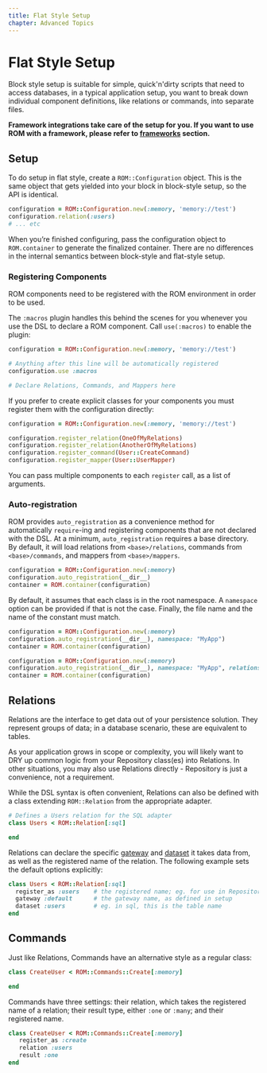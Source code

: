 ```yaml
---
title: Flat Style Setup
chapter: Advanced Topics
---
```


# Flat Style Setup

Block style setup is suitable for simple, quick'n'dirty scripts that need to
access databases, in a typical application setup, you want to break down
individual component definitions, like relations or commands, into separate
files.

**Framework integrations take care of the setup for you. If you want to use ROM
with a framework, please refer to [frameworks](/learn/frameworks) section.**

## Setup

To do setup in flat style, create a `ROM::Configuration` object. This is the
same object that gets yielded into your block in block-style setup, so the API
is identical.

```ruby
configuration = ROM::Configuration.new(:memory, 'memory://test')
configuration.relation(:users)
# ... etc
```

When you’re finished configuring, pass the configuration object to
`ROM.container` to generate the finalized container. There are no differences in
the internal semantics between block-style and flat-style setup.

### Registering Components

ROM components need to be registered with the ROM environment in order to be
used.

The `:macros` plugin handles this behind the scenes for you whenever you use the
DSL to declare a ROM component. Call `use(:macros)` to enable the plugin:

```ruby
configuration = ROM::Configuration.new(:memory, 'memory://test')

# Anything after this line will be automatically registered
configuration.use :macros

# Declare Relations, Commands, and Mappers here
```

If you prefer to create explicit classes for your components you must register
them with the configuration directly:

```ruby
configuration = ROM::Configuration.new(:memory, 'memory://test')

configuration.register_relation(OneOfMyRelations)
configuration.register_relation(AnotherOfMyRelations)
configuration.register_command(User::CreateCommand)
configuration.register_mapper(User::UserMapper)
```

You can pass multiple components to each `register` call, as a list of
arguments.

### Auto-registration

ROM provides `auto_registration` as a convenience method for automatically
`require`-ing and registering components that are not declared with the DSL. At
a minimum, `auto_registration` requires a base directory. By default, it will
load relations from `<base>/relations`, commands from `<base>/commands`, and
mappers from `<base>/mappers`.

```ruby
configuration = ROM::Configuration.new(:memory)
configuration.auto_registration(__dir__)
container = ROM.container(configuration)
```

By default, it assumes that each class is in the root namespace. A `namespace` option can be provided if that is not the case. Finally, the file name and the name of the constant must match.

```ruby
configuration = ROM::Configuration.new(:memory)
configuration.auto_registration(__dir__), namespace: "MyApp")
container = ROM.container(configuration)
```

```ruby
configuration = ROM::Configuration.new(:memory)
configuration.auto_registration(__dir__), namespace: "MyApp", relations: {namespace: "MyApp::Relations"})
container = ROM.container(configuration)
```

## Relations

Relations are the interface to get data out of your persistence solution. They
represent groups of data; in a database scenario, these are equivalent to
tables.

As your application grows in scope or complexity, you will likely want to DRY up
common logic from your Repository class(es) into Relations. In other situations,
you may also use Relations directly - Repository is just a convenience, not a
requirement.

While the DSL syntax is often convenient, Relations can also be defined with a
class extending `ROM::Relation` from the appropriate adapter.

```Ruby
# Defines a Users relation for the SQL adapter
class Users < ROM::Relation[:sql]

end
```

Relations can declare the specific
[gateway](http://rom-rb.org/introduction/glossary/#gateway) and
[dataset](http://rom-rb.org/introduction/glossary/#dataset) it takes data from,
as well as the registered name of the relation. The following example sets the
default options explicitly:

```ruby
class Users < ROM::Relation[:sql]
  register_as :users    # the registered name; eg. for use in Repository’s relations(...) method
  gateway :default      # the gateway name, as defined in setup
  dataset :users        # eg. in sql, this is the table name
end
```

## Commands

Just like Relations, Commands have an alternative style as a regular class:

```ruby
class CreateUser < ROM::Commands::Create[:memory]

end
```

Commands have three settings: their relation, which takes the registered name of
a relation; their result type, either `:one` or `:many`; and their registered
name.

```ruby
class CreateUser < ROM::Commands::Create[:memory]
   register_as :create
   relation :users
   result :one
end
```
